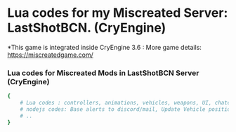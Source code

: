 # Lua codes for my Miscreated Server:  LastShotBCN. (CryEngine)

*This game is integrated inside CryEngine 3.6 : More game details:  https://miscreatedgame.com/

### Lua codes for Miscreated Mods in LastShotBCN Server (CryEngine)

```bash
{
  	# Lua codes : controllers, animations, vehicles, weapons, UI, chatcommands, spawners, events, etc
	# nodejs codes: Base alerts to discord/mail, Update Vehicle position and refill diesel/oil, Cryengine Errors identification objects
    # .. 
}
```

